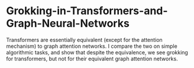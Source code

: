# Grokking-in-Transformers-and-Graph-Neural-Networks

Transformers are essentially equivalent (except for the attention mechanism) to graph attention networks. I compare the two on simple algorithmic tasks, and show that despite the equivalence, we see grokking for transformers, but not for their equivalent graph attention networks.

